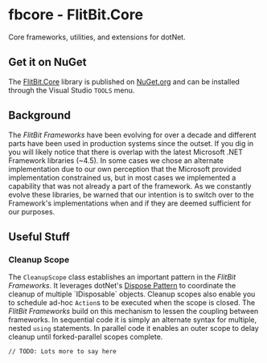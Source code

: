 # fbcore - FlitBit.Core

Core frameworks, utilities, and extensions for dotNet. 

## Get it on NuGet

The [FlitBit.Core](https://www.nuget.org/packages/FlitBit.Core/) library is published on [NuGet.org](https://www.nuget.org/packages/FlitBit.Core/) and can be installed through the Visual Studio `TOOLS` menu.

## Background

The _FlitBit Frameworks_ have been evolving for over a decade and different parts have been used in production systems since the outset. If you dig in you will likely notice that there is overlap
with the latest Microsoft .NET Framework libraries (~4.5). In some cases we chose an alternate implementation due to our own perception that the Microsoft provided implementation constrained us, but
in most cases we implemented a capability that was not already a part of the framework. As we constantly evolve these libraries, be warned that our intention is to switch over to the Framework's
implementations when and if they are deemed sufficient for our purposes.

## Useful Stuff

### Cleanup Scope

The `CleanupScope` class establishes an important pattern in the _FlitBit Frameworks_. It leverages dotNet's [Dispose Pattern](http://msdn.microsoft.com/en-us/library/b1yfkh5e(v=vs.110).aspx) to coordinate the cleanup of multiple `IDisposable` objects.
Cleanup scopes also enable you to schedule ad-hoc `Action`s to be executed when the scope is closed. The _FlitBit Frameworks_ build on this mechanism to lessen the coupling between frameworks. In sequential code it is simply an alternate syntax for multiple,
nested `using` statements. In parallel code it enables an outer scope to delay cleanup until forked-parallel scopes complete.

```
// TODO: Lots more to say here
```
